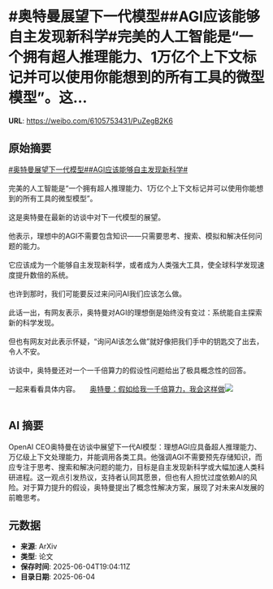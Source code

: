# #奥特曼展望下一代模型##AGI应该能够自主发现新科学#完美的人工智能是“一个拥有超人推理能力、1万亿个上下文标记并可以使用你能想到的所有工具的微型模型”。这...

**URL**: https://weibo.com/6105753431/PuZegB2K6

## 原始摘要

<a href="https://m.weibo.cn/search?containerid=231522type%3D1%26t%3D10%26q%3D%23%E5%A5%A5%E7%89%B9%E6%9B%BC%E5%B1%95%E6%9C%9B%E4%B8%8B%E4%B8%80%E4%BB%A3%E6%A8%A1%E5%9E%8B%23&amp;extparam=%23%E5%A5%A5%E7%89%B9%E6%9B%BC%E5%B1%95%E6%9C%9B%E4%B8%8B%E4%B8%80%E4%BB%A3%E6%A8%A1%E5%9E%8B%23" data-hide=""><span class="surl-text">#奥特曼展望下一代模型#</span></a><a href="https://m.weibo.cn/search?containerid=231522type%3D1%26t%3D10%26q%3D%23AGI%E5%BA%94%E8%AF%A5%E8%83%BD%E5%A4%9F%E8%87%AA%E4%B8%BB%E5%8F%91%E7%8E%B0%E6%96%B0%E7%A7%91%E5%AD%A6%23&amp;extparam=%23AGI%E5%BA%94%E8%AF%A5%E8%83%BD%E5%A4%9F%E8%87%AA%E4%B8%BB%E5%8F%91%E7%8E%B0%E6%96%B0%E7%A7%91%E5%AD%A6%23" data-hide=""><span class="surl-text">#AGI应该能够自主发现新科学#</span></a><br><br>完美的人工智能是“一个拥有超人推理能力、1万亿个上下文标记并可以使用你能想到的所有工具的微型模型”。<br><br>这是奥特曼在最新的访谈中对下一代模型的展望。<br><br>他表示，理想中的AGI不需要包含知识——只需要思考、搜索、模拟和解决任何问题的能力。<br><br>它应该成为一个能够自主发现新科学，或者成为人类强大工具，使全球科学发现速度提升数倍的系统。<br><br>也许到那时，我们可能要反过来问问AI我们应该怎么做。<br><br>此话一出，有网友表示，奥特曼对AGI的理想倒是始终没有变过：系统能自主探索新的科学发现。<br><br>但也有网友对此表示怀疑，“询问AI该怎么做”就好像把我们手中的钥匙交了出去，令人不安。<br><br>访谈中，奥特曼还对一个一千倍算力的假设性问题给出了极具概念性的回答。<br><br>一起来看看具体内容。 <a href="https://weibo.com/ttarticle/p/show?id=2309405173852086337963" data-hide=""><span class="url-icon"><img style="width: 1rem;height: 1rem" src="https://h5.sinaimg.cn/upload/2015/09/25/3/timeline_card_small_article_default.png" referrerpolicy="no-referrer"></span><span class="surl-text">奥特曼：假如给我一千倍算力，我会这样做</span></a><img style="" src="https://tvax3.sinaimg.cn/large/006Fd7o3gy1i23d3b9zm5j30p40e5q3r.jpg" referrerpolicy="no-referrer"><br><br>

## AI 摘要

OpenAI CEO奥特曼在访谈中展望下一代AI模型：理想AGI应具备超人推理能力、万亿级上下文处理能力，并能调用各类工具。他强调AGI不需要预先存储知识，而应专注于思考、搜索和解决问题的能力，目标是自主发现新科学或大幅加速人类科研进程。这一观点引发热议，支持者认同其愿景，但也有人担忧过度依赖AI的风险。对于算力提升的假设，奥特曼提出了概念性解决方案，展现了对未来AI发展的前瞻思考。

## 元数据

- **来源**: ArXiv
- **类型**: 论文
- **保存时间**: 2025-06-04T19:04:11Z
- **目录日期**: 2025-06-04
